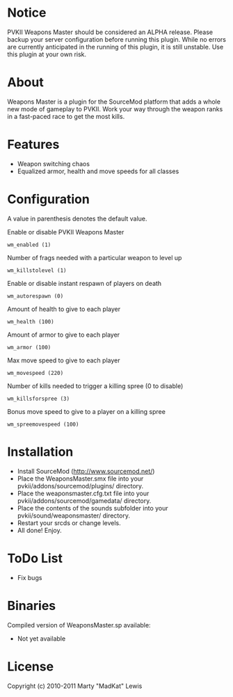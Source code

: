 # Notice

PVKII Weapons Master should be considered an ALPHA release. Please backup
your server configuration before running this plugin. While no errors are currently
anticipated in the running of this plugin, it is still unstable. Use this plugin
at your own risk.

# About

Weapons Master is a plugin for the SourceMod platform that adds a
whole new mode of gameplay to PVKII. Work your way through the weapon
ranks in a fast-paced race to get the most kills.

# Features

 * Weapon switching chaos
 * Equalized armor, health and move speeds for all classes

# Configuration

A value in parenthesis denotes the default value.

Enable or disable PVKII Weapons Master

    wm_enabled (1)

Number of frags needed with a particular weapon to level up

    wm_killstolevel (1)

Enable or disable instant respawn of players on death

    wm_autorespawn (0)

Amount of health to give to each player

    wm_health (100)

Amount of armor to give to each player

    wm_armor (100)

Max move speed to give to each player

    wm_movespeed (220)
    
Number of kills needed to trigger a killing spree (0 to disable)

    wm_killsforspree (3)
    
Bonus move speed to give to a player on a killing spree

    wm_spreemovespeed (100)

# Installation

 * Install SourceMod (http://www.sourcemod.net/)
 * Place the WeaponsMaster.smx file into your pvkii/addons/sourcemod/plugins/ directory.
 * Place the weaponsmaster.cfg.txt file into your pvkii/addons/sourcemod/gamedata/ directory.
 * Place the contents of the sounds subfolder into your pvkii/sound/weaponsmaster/ directory.
 * Restart your srcds or change levels.
 * All done! Enjoy.

# ToDo List

 * Fix bugs

# Binaries

Compiled version of WeaponsMaster.sp available:

 * Not yet available

# License

Copyright (c) 2010-2011 Marty "MadKat" Lewis